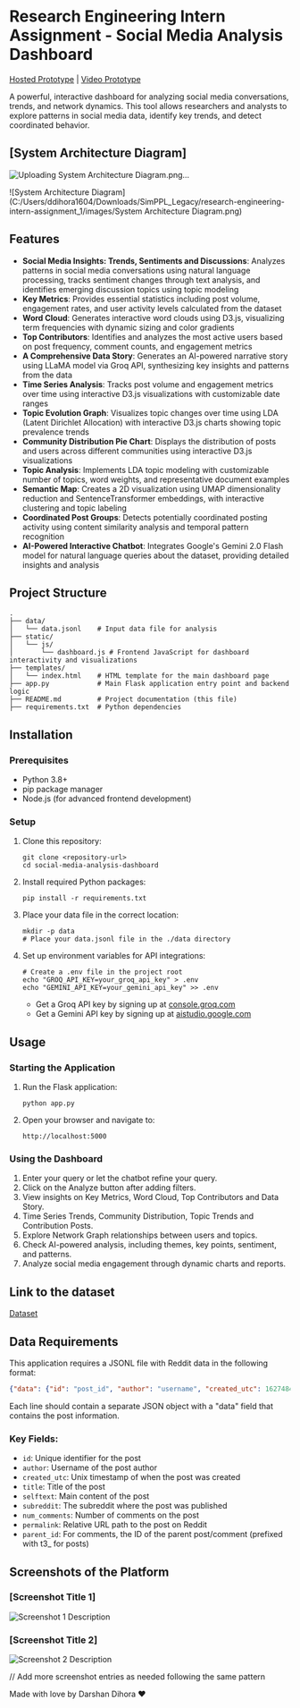 # Research Engineering Intern Assignment - Social Media Analysis Dashboard

[Hosted Prototype](YOUR_HOSTED_PROTOTYPE_URL_HERE) | [Video Prototype](YOUR_VIDEO_PROTOTYPE_URL_HERE)

A powerful, interactive dashboard for analyzing social media conversations, trends, and network dynamics. This tool allows researchers and analysts to explore patterns in social media data, identify key trends, and detect coordinated behavior.

## [System Architecture Diagram]
![Uploading System Architecture Diagram.png…]()

![System Architecture Diagram](C:/Users/ddihora1604/Downloads/SimPPL_Legacy/research-engineering-intern-assignment_1/images/System Architecture Diagram.png)

## Features

- **Social Media Insights: Trends, Sentiments and Discussions**: Analyzes patterns in social media conversations using natural language processing, tracks sentiment changes through text analysis, and identifies emerging discussion topics using topic modeling
- **Key Metrics**: Provides essential statistics including post volume, engagement rates, and user activity levels calculated from the dataset
- **Word Cloud**: Generates interactive word clouds using D3.js, visualizing term frequencies with dynamic sizing and color gradients
- **Top Contributors**: Identifies and analyzes the most active users based on post frequency, comment counts, and engagement metrics
- **A Comprehensive Data Story**: Generates an AI-powered narrative story using LLaMA model via Groq API, synthesizing key insights and patterns from the data
- **Time Series Analysis**: Tracks post volume and engagement metrics over time using interactive D3.js visualizations with customizable date ranges
- **Topic Evolution Graph**: Visualizes topic changes over time using LDA (Latent Dirichlet Allocation) with interactive D3.js charts showing topic prevalence trends
- **Community Distribution Pie Chart**: Displays the distribution of posts and users across different communities using interactive D3.js visualizations
- **Topic Analysis**: Implements LDA topic modeling with customizable number of topics, word weights, and representative document examples
- **Semantic Map**: Creates a 2D visualization using UMAP dimensionality reduction and SentenceTransformer embeddings, with interactive clustering and topic labeling
- **Coordinated Post Groups**: Detects potentially coordinated posting activity using content similarity analysis and temporal pattern recognition
- **AI-Powered Interactive Chatbot**: Integrates Google's Gemini 2.0 Flash model for natural language queries about the dataset, providing detailed insights and analysis

## Project Structure

```
.
├── data/
│   └── data.jsonl    # Input data file for analysis
├── static/
│   └── js/
│       └── dashboard.js # Frontend JavaScript for dashboard interactivity and visualizations
├── templates/
│   └── index.html    # HTML template for the main dashboard page
├── app.py            # Main Flask application entry point and backend logic
├── README.md         # Project documentation (this file)
├── requirements.txt  # Python dependencies
```

## Installation

### Prerequisites
- Python 3.8+
- pip package manager
- Node.js (for advanced frontend development)

### Setup

1. Clone this repository:
   ```
   git clone <repository-url>
   cd social-media-analysis-dashboard
   ```

2. Install required Python packages:
   ```
   pip install -r requirements.txt
   ```

3. Place your data file in the correct location:
   ```
   mkdir -p data
   # Place your data.jsonl file in the ./data directory
   ```

4. Set up environment variables for API integrations:
   ```
   # Create a .env file in the project root
   echo "GROQ_API_KEY=your_groq_api_key" > .env
   echo "GEMINI_API_KEY=your_gemini_api_key" >> .env
   ```
   - Get a Groq API key by signing up at [console.groq.com](https://console.groq.com/keys)
   - Get a Gemini API key by signing up at [aistudio.google.com](https://aistudio.google.com/)

## Usage

### Starting the Application

1. Run the Flask application:
   ```
   python app.py
   ```

2. Open your browser and navigate to:
   ```
   http://localhost:5000
   ```

### Using the Dashboard

1. Enter your query or let the chatbot refine your query.
2. Click on the Analyze button after adding filters.
3. View insights on Key Metrics, Word Cloud, Top Contributors and Data Story.
4. Time Series Trends, Community Distribution, Topic Trends and Contribution Posts.
5. Explore Network Graph relationships between users and topics.
6. Check AI-powered analysis, including themes, key points, sentiment, and patterns.
7. Analyze social media engagement through dynamic charts and reports.

## Link to the dataset 
<a href="https://drive.google.com/drive/folders/13cYfPIV65j5AAh9GjuZR94sAx-7EFjnp?usp=sharing">Dataset</a>

## Data Requirements

This application requires a JSONL file with Reddit data in the following format:

```json
{"data": {"id": "post_id", "author": "username", "created_utc": 1627484400, "title": "Post title", "selftext": "Post content", "subreddit": "subreddit_name", "num_comments": 42, "permalink": "/r/subreddit/comments/post_id/title/"}}
```

Each line should contain a separate JSON object with a "data" field that contains the post information.

### Key Fields:
- `id`: Unique identifier for the post
- `author`: Username of the post author
- `created_utc`: Unix timestamp of when the post was created
- `title`: Title of the post
- `selftext`: Main content of the post
- `subreddit`: The subreddit where the post was published
- `num_comments`: Number of comments on the post
- `permalink`: Relative URL path to the post on Reddit
- `parent_id`: For comments, the ID of the parent post/comment (prefixed with t3_ for posts)

## Screenshots of the Platform

### [Screenshot Title 1]

![Screenshot 1 Description](path/to/your/screenshot1.png)

### [Screenshot Title 2]

![Screenshot 2 Description](path/to/your/screenshot2.png)

// Add more screenshot entries as needed following the same pattern

Made with love by Darshan Dihora ❤️


